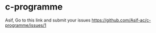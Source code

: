 # c-programme
Asif, Go to this link and submit your issues
https://github.com/Asif-ac/c-programme/issues/1
